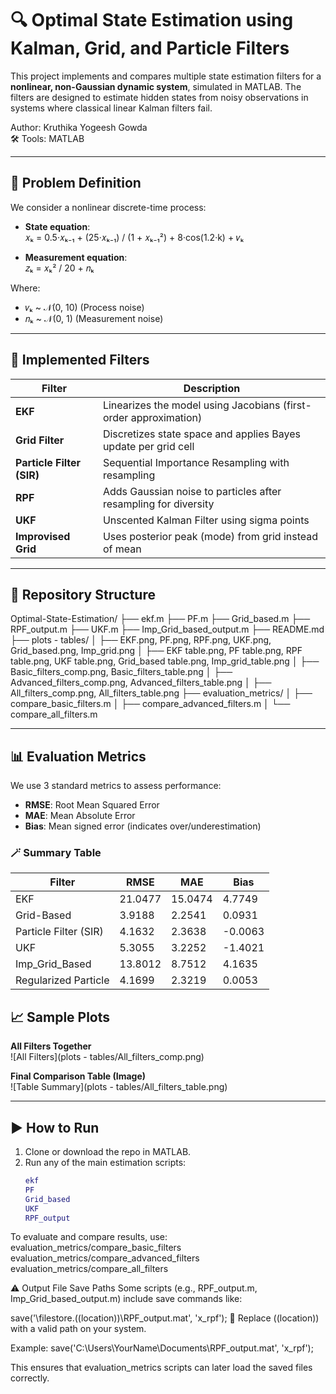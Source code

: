 # 🔍 Optimal State Estimation using Kalman, Grid, and Particle Filters

This project implements and compares multiple state estimation filters for a **nonlinear, non-Gaussian dynamic system**, simulated in MATLAB. The filters are designed to estimate hidden states from noisy observations in systems where classical linear Kalman filters fail.

Author: Kruthika Yogeesh Gowda  
🛠️ Tools: MATLAB

---

## 🧠 Problem Definition

We consider a nonlinear discrete-time process:

- **State equation**:  
  𝑥ₖ = 0.5·𝑥ₖ₋₁ + (25·𝑥ₖ₋₁) / (1 + 𝑥ₖ₋₁²) + 8·cos(1.2·k) + 𝑣ₖ

- **Measurement equation**:  
  𝑧ₖ = 𝑥ₖ² / 20 + 𝑛ₖ

Where:
- 𝑣ₖ ~ 𝒩(0, 10) (Process noise)
- 𝑛ₖ ~ 𝒩(0, 1) (Measurement noise)

---

## 🧠 Implemented Filters

| Filter      | Description |
|-------------|-------------|
| **EKF**     | Linearizes the model using Jacobians (first-order approximation) |
| **Grid Filter** | Discretizes state space and applies Bayes update per grid cell |
| **Particle Filter (SIR)** | Sequential Importance Resampling with resampling |
| **RPF**     | Adds Gaussian noise to particles after resampling for diversity |
| **UKF**     | Unscented Kalman Filter using sigma points |
| **Improvised Grid** | Uses posterior peak (mode) from grid instead of mean |

---

## 📁 Repository Structure

Optimal-State-Estimation/
├── ekf.m
├── PF.m
├── Grid_based.m
├── RPF_output.m
├── UKF.m
├── Imp_Grid_based_output.m
├── README.md
├── plots - tables/
│ ├── EKF.png, PF.png, RPF.png, UKF.png, Grid_based.png, Imp_grid.png
│ ├── EKF table.png, PF table.png, RPF table.png, UKF table.png, Grid_based table.png, Imp_grid_table.png
│ ├── Basic_filters_comp.png, Basic_filters_table.png
│ ├── Advanced_filters_comp.png, Advanced_filters_table.png
│ ├── All_filters_comp.png, All_filters_table.png
├── evaluation_metrics/
│ ├── compare_basic_filters.m
│ ├── compare_advanced_filters.m
│ └── compare_all_filters.m

---

## 📊 Evaluation Metrics

We use 3 standard metrics to assess performance:

- **RMSE**: Root Mean Squared Error  
- **MAE**: Mean Absolute Error  
- **Bias**: Mean signed error (indicates over/underestimation)

### 🪄 Summary Table

| Filter                   | RMSE    | MAE    | Bias    |
|--------------------------|---------|--------|---------|
| EKF                      | 21.0477 | 15.0474 | 4.7749  |
| Grid-Based               |  3.9188 |  2.2541 | 0.0931  |
| Particle Filter (SIR)    |  4.1632 |  2.3638 | -0.0063 |
| UKF                      |  5.3055 |  3.2252 | -1.4021 |
| Imp_Grid_Based           | 13.8012 |  8.7512 | 4.1635  |
| Regularized Particle     |  4.1699 |  2.3219 | 0.0053  |

## 📈 Sample Plots

**All Filters Together**  
![All Filters](plots - tables/All_filters_comp.png)

**Final Comparison Table (Image)**  
![Table Summary](plots - tables/All_filters_table.png)

---


## ▶️ How to Run

1. Clone or download the repo in MATLAB.
2. Run any of the main estimation scripts:
   ```matlab
   ekf
   PF
   Grid_based
   UKF
   RPF_output
To evaluate and compare results, use:
evaluation_metrics/compare_basic_filters
evaluation_metrics/compare_advanced_filters
evaluation_metrics/compare_all_filters

⚠️ Output File Save Paths
Some scripts (e.g., RPF_output.m, Imp_Grid_based_output.m) include save commands like:

save('\\filestore.((location))\\RPF_output.mat', 'x_rpf');
🔁 Replace ((location)) with a valid path on your system.

Example:
save('C:\\Users\\YourName\\Documents\\RPF_output.mat', 'x_rpf');

This ensures that evaluation_metrics scripts can later load the saved files correctly.

